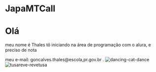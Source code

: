 # JapaMTCall
# Olá 
meu nome é Thales tô iniciando na área de programação com o alura, e preciso de nota

meu e-mail: goncalves.thales@escola,pr.gov.br
.
![dancing-cat-dance](https://github.com/user-attachments/assets/9e5a8150-a8e1-40ae-8738-f85da7d5357e)
![tusareve-revetusa](https://github.com/user-attachments/assets/c47fc93d-16a6-41ee-ae1c-3fe0fb217527)
